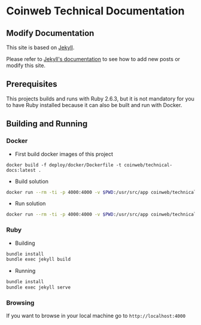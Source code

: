 # Coinweb Technical Documentation

## Modify Documentation

This site is based on [Jekyll](https://jekyllrb.com/).

Please refer to [Jekyll's documentation](https://jekyllrb.com/docs/) to see how to add new posts or modify this site.


## Prerequisites 

This projects builds and runs with Ruby 2.6.3, but it is not mandatory for you to have Ruby installed because it can also be built and run with Docker.

## Building and Running

### Docker

- First build docker images of this project

`docker build -f deploy/docker/Dockerfile -t coinweb/technical-docs:latest .`

- Build solution

```.bash
docker run --rm -ti -p 4000:4000 -v $PWD:/usr/src/app coinweb/technical-docs:latest bundle exec jekyll build
```

- Run solution

```.bash
docker run --rm -ti -p 4000:4000 -v $PWD:/usr/src/app coinweb/technical-docs:latest
```

### Ruby 

- Building 

```.bash
bundle install
bundle exec jekyll build
```

- Running

```.bash
bundle install
bundle exec jekyll serve
```

### Browsing 

If you want to browse in your local machine go to `http://localhost:4000`



